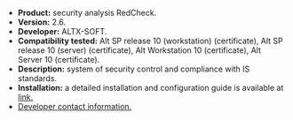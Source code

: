 * **Product:** security analysis RedCheck.
* **Version:** 2.6.
* **Developer:** ALTX-SOFT.
* **Compatibility tested:** Alt SP release 10 (workstation) (certificate), Alt SP release 10 (server) (certificate), Alt Workstation 10 (certificate), Alt Server 10 (certificate).
* **Description:** system of security control and compliance with IS standards.
* **Installation:** a detailed installation and configuration guide is available at [link.](https://docs.redcheck.ru/articles/#!redcheck-269/setup-credentials-for-linux)
* [Developer contact information.](https://www.altx-soft.ru/)


